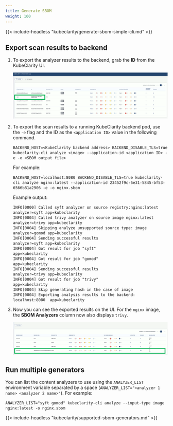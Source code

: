 ```yaml
---
title: Generate SBOM
weight: 100
---
```


{{< include-headless "kubeclarity/generate-sbom-simple-cli.md" >}}

## Export scan results to backend

1. To export the analyzer results to the backend, grab the **ID** from the KubeClarity UI.

    ![Resource ID on the UI](ui-resource-id.png)

1. To export the scan results to a running KubeClarity backend pod, use the `-e` flag and the ID as the `<application ID>` value in the following command.

    ```shell
    BACKEND_HOST=<KubeClarity backend address> BACKEND_DISABLE_TLS=true kubeclarity-cli analyze <image> --application-id <application ID> -e -o <SBOM output file>
    ```

    For example:

    ```shell
    BACKEND_HOST=localhost:8080 BACKEND_DISABLE_TLS=true kubeclarity-cli analyze nginx:latest --application-id 23452f9c-6e31-5845-bf53-6566b81a2906 -e -o nginx.sbom
    ```

    Example output:

    ```shell
    INFO[0000] Called syft analyzer on source registry:nginx:latest  analyzer=syft app=kubeclarity
    INFO[0004] Called trivy analyzer on source image nginx:latest  analyzer=trivy app=kubeclarity
    INFO[0004] Skipping analyze unsupported source type: image  analyzer=gomod app=kubeclarity
    INFO[0004] Sending successful results                    analyzer=syft app=kubeclarity
    INFO[0004] Got result for job "syft"                     app=kubeclarity
    INFO[0004] Got result for job "gomod"                    app=kubeclarity
    INFO[0004] Sending successful results                    analyzer=trivy app=kubeclarity
    INFO[0004] Got result for job "trivy"                    app=kubeclarity
    INFO[0004] Skip generating hash in the case of image    
    INFO[0004] Exporting analysis results to the backend: localhost:8080  app=kubeclarity
    ```

1. Now you can see the exported results on the UI. For the `nginx` image, the **SBOM Analyzers** column now also displays `trivy`.

    ![Exported results](multi-sbom-export-ui.png)

## Run multiple generators

You can list the content analyzers to use using the `ANALYZER_LIST` environment variable separated by a space (`ANALYZER_LIST="<analyzer 1 name> <analyzer 2 name>"`). For example:

```shell
ANALYZER_LIST="syft gomod" kubeclarity-cli analyze --input-type image nginx:latest -o nginx.sbom
```

{{< include-headless "kubeclarity/supported-sbom-generators.md" >}}
